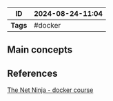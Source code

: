 
| ID       | 2024-08-24-11:04 |
| -------- | ---------------- |
| **Tags** | #docker          |
## Main concepts


## References
[The Net Ninja - docker course](https://www.youtube.com/watch?v=ZVQmnziXEpA&list=PL4cUxeGkcC9hxjeEtdHFNYMtCpjNBm3h7&index=4)